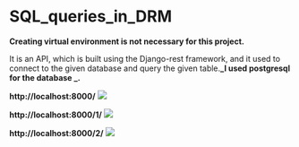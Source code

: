 # SQL_queries_in_DRM
**Creating virtual environment is not necessary for this project.**


It is an API, which is built using the Django-rest framework, and it used to connect to the given database and query
the given table.**_I used postgresql for the database _.**

**http://localhost:8000/**
![](1.PNG|width=50)

**http://localhost:8000/1/**
![](2.PNG|width=50)

**http://localhost:8000/2/**
![](3.PNG|width=50)
